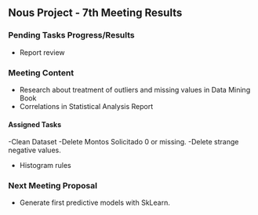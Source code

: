   ## Nous Project - 7th Meeting Results

### Pending Tasks Progress/Results
- Report review

### Meeting Content

- Research about treatment of outliers and missing values in Data Mining Book
- Correlations in Statistical Analysis Report
#### Assigned Tasks
-Clean Dataset
-Delete Montos Solicitado 0 or missing.
-Delete strange negative values.
* Histogram rules

### Next Meeting Proposal
- Generate first predictive models with SkLearn.

  
